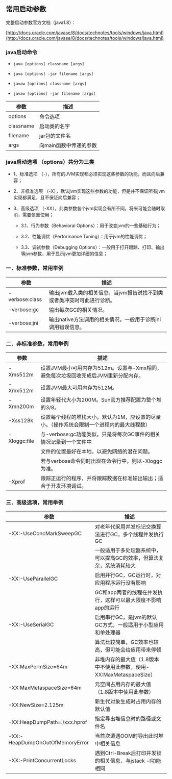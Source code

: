 ## 常用启动参数

完整启动参数官方文档（java1.8）：

[http://docs.oracle.com/javase/8/docs/technotes/tools/windows/java.html](http://docs.oracle.com/javase/8/docs/technotes/tools/windows/java.html)

### java启动命令

- `java [options] classname [args]`

- `java [options] -jar filename [args]`

- `javaw [options] classname [args]`

- `javaw [options] -jar filename [args]`

| 参数 | 描述 |
|--------|--------|
| options | 命令选项 |
| classname | 启动类的名字 |
| filename | jar包的文件名 |
| args | 向main函数中传递的参数 |

### java启动选项 （options）共分为三类

- 1、标准选项 （-），所有的JVM实现都必须实现这些参数的功能，而且向后兼容；

- 2、非标准选项 （-X），默认jvm实现这些参数的功能，但是并不保证所有jvm实现都满足，且不保证向后兼容；

- 3、高级选项 （-XX），此类参数各个jvm实现会有所不同，将来可能会随时取消，需要慎重使用；

	- 3.1、行为参数（Behavioral Options）：用于改变jvm的一些基础行为；

	- 3.2、性能调优（Performance Tuning）：用于jvm的性能调优；

	- 3.3、调试参数（Debugging Options）：一般用于打开跟踪、打印、输出等jvm参数，用于显示jvm更加详细的信息；

### 一．标准参数，常用举例

| 参数 | 描述 |
|--------|--------|
| -verbose:class | 输出jvm载入类的相关信息，当jvm报告说找不到类或者类冲突时可此进行诊断。 |
| -verbose:gc | 输出每次GC的相关情况。 |
| -verbose:jni | 输出native方法调用的相关情况，一般用于诊断jni调用错误信息。 |

### 二．非标准参数，常用举例

| 参数 | 描述 |
|--------|--------|
| -Xms512m | 设置JVM最小可用内存为512m。设置与-Xmx相同，避免每次垃圾回收完成后JVM重新分配内存。 |
| -Xmx512m | 设置JVM最大可用内存为512M。 |
| -Xmn200m | 设置年轻代大小为200M。Sun官方推荐配置为整个堆的3/8。 |
| -Xss128k | 设置每个线程的堆栈大小。默认为1M，应设置的尽量小。（操作系统会限制一个进程内的最大线程数） |
| -Xloggc:file |  与-verbose:gc功能类似，只是将每次GC事件的相关情况记录到一个文件中 |
|  |  文件的位置最好在本地，以避免网络的潜在问题。 |
|  |  若与verbose命令同时出现在命令行中，则以-Xloggc为准。 |
| -Xprof | 跟踪正运行的程序，并将跟踪数据在标准输出输出；适合于开发环境调试。 |

### 三．高级选项，常用举例

| 参数 | 描述 |
|--------|--------|
| -XX:-UseConcMarkSweepGC | 对老年代采用并发标记交换算法进行GC，多个线程并发执行GC
|  |  一般适用于多处理器系统中，可以提高GC的效率，但算法复杂，系统消耗较大 |
| -XX:-UseParallelGC | 启用并行GC，GC运行时，对应用程序运行没有影响
|  |  GC和app两者的线程在并发执行，这样可以最大限度不影响app的运行 |
| -XX:-UseSerialGC | 启用串行GC，是jvm的默认GC方式，一般适用于小型应用和单处理器
|  |  算法比较简单，GC效率也较高，但可能会给应用带来停顿 |
| -XX:MaxPermSize=64m | 非堆内存的最大值（1.8版本中不使用此参数，使用-XX:MaxMetaspaceSize） |
| -XX:MaxMetaspaceSize=64m | 元空间占用内存的最大值（1.8版本中使用此参数） |
| -XX:NewSize=2.125m | 新生代对象生成时占用内存的默认值 |
| -XX:HeapDumpPath=./xxx.hprof | 指定导出堆信息时的路径或文件名 |
| -XX:-HeapDumpOnOutOfMemoryError | 当首次遭遇OOM时导出此时堆中相关信息 |
| -XX:-PrintConcurrentLocks | 遇到Ctrl-Break后打印并发锁的相关信息，与jstack -l功能相同 |
